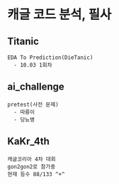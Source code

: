 # 캐글 코드 분석, 필사
  ## Titanic
    EDA To Prediction(DieTanic)
      - 10.03 1회차
  ## ai_challenge
    pretest(사전 문제)
      - 따릉이
      - 당뇨병
  ## KaKr_4th
    캐글코리아 4차 대회
    gon2gon2로 참가중
    현재 등수 88/133 ^+^
